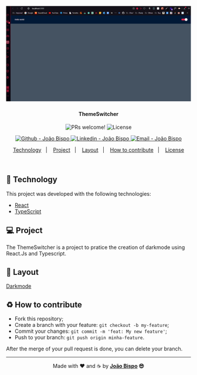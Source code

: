 <meta charset="utf-8">
<head>
<style>
  .container{
    width:250px;
    height:250px;
    margin:20px auto 0 auto;

    display:flex;
    align-items: center;
    justify-content: center;
  }

  .react-logo{
    display: inline-block;
    border-radius:50%;
    border:10px solid #00d8ff;

    animation-name:rotate;
    animation-duration: 5s;
    animation-iteration-count: infinite;
    animation-timing-function: linear;

  }

  .react-logo , .react-logo:before , .react-logo:after{
    position:absolute;
    display: inline-block;
    width:200px;
    height:70px;
    border-radius:50%;
    border:10px solid #00d8ff;
  }

  .nucleo , .react-logo , .react-logo:before , .react-logo:after {
    display: flex;
    align-items: center;
    justify-content: center;
  }

  .nucleo{
    width:40px;
    height:40px;
    border-radius:100%;
    background:#00d8ff;
  }

  .react-logo:before , .react-logo:after{
    content:"";
  }

  .react-logo:after{
    transform:rotate(-57deg);
  }

  .react-logo:before{
    transform:rotate(57deg);
  }
  
.title{
  font-size:60px;
  background:#222;
  color:#00d8ff;
  width:250px;
  margin:2px auto;
  text-align:center;
}

  @keyframes rotate{

    100%{
      transform:rotate(360deg);
    }
  }

</style>
</head>
<div class="container">
		<span class="react-logo">
			<span class="nucleo"></span>
		</span>
   
</div>

<h1 align="center">
    <img id="gif" alt="gif ThemeSwitcher" title="#ThemeSwitcher" src=".github/first_dark-mode.gif" width="600px" />
</h1>

<h4 align="center">
  ThemeSwitcher
</h4>

<p align="center">
 <img src="https://img.shields.io/static/v1?label=PRs&message=welcome&color=101010&labelColor=1C1C1C" alt="PRs welcome!" />

  <img alt="License" src="https://img.shields.io/static/v1?label=license&message=MIT&color=101010&labelColor=1C1C1C">
</p>
<p align="center">
<!-- <a href="https://github.com/joaobispo2077" target="_blank">
    <img alt="Made by João Bispo" src="https://img.shields.io/static/v1?label=Made%20By&message=Joao%20Bispo&color=1E90FF&labelColor=1C1C1C"">
  </a> -->
  <a href="https://github.com/joaobispo2077" target="_blank" >
    <img alt="Github - João Bispo" src="https://img.shields.io/badge/Github--%4B0082?style=plastic&labelColor=1C1C1C&color=101010&logo=github">
  </a>
  <a href="https://www.linkedin.com/in/joão-bispo-2077/" target="_blank" >
    <img alt="Linkedin - João Bispo" src="https://img.shields.io/badge/Linkedin--%23F8952D?style=plastic&labelColor=1C1C1C&color=101010&logo=linkedin">
  </a>
  <a href="mailto:joaobispo2077@gmail.com" target="_blank" >
    <img alt="Email - João Bispo" src="https://img.shields.io/badge/Email--%23F8952D?style=plastic&labelColor=1C1C1C&color=101010&logo=gmail">
  </a>
</p>

<p align="center">
  <a href="#rocket-technology">Technology</a>&nbsp;&nbsp;&nbsp;|&nbsp;&nbsp;&nbsp;
  <a href="#-project">Project</a>&nbsp;&nbsp;&nbsp;|&nbsp;&nbsp;&nbsp;
  <a href="#-layout">Layout</a>&nbsp;&nbsp;&nbsp;|&nbsp;&nbsp;&nbsp;
  <a href="#-how-to-contribute">How to contribute</a>&nbsp;&nbsp;&nbsp;|&nbsp;&nbsp;&nbsp;
  <a href="#memo-license">License</a>
</p>

<br>

<!-- <p align="center">
  <img alt="Proffy Previw" src=".github/proffy.png" width="100%">
</p> -->

## :rocket: Technology

This project was developed with the following technologies:

- [React](https://reactjs.org)
- [TypeScript](https://www.typescriptlang.org)


## 💻 Project

The ThemeSwitcher is a project to pratice the creation of darkmode using React.Js and Typescript.

## 🔖 Layout
<a href="#gif">Darkmode</a>

## ♻️ How to contribute

- Fork this repository;
- Create a branch with your feature: `git checkout -b my-feature`;
- Commit your changes: `git commit -m 'feat: My new feature'`;
- Push to your branch: `git push origin minha-feature`.

After the merge of your pull request is done, you can delete your branch.

<!-- ## :memo: License

This project is under the MIT license. See the [LICENSE](LICENSE.md) file for more details. -->

---

<p align="center">Made with ♥ and ☕  by <strong><a href="https://www.linkedin.com/in/joão-bispo-2077/">João Bispo</a> 😎</strong> </p>